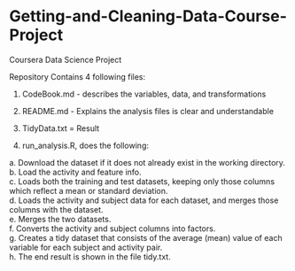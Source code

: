 # Getting-and-Cleaning-Data-Course-Project
Coursera Data Science Project

Repository Contains 4 following files:

1. CodeBook.md - describes the variables, data, and transformations
2. README.md - Explains the analysis files is clear and understandable
3. TidyData.txt = Result

3. run_analysis.R, does the following:

a. Download the dataset if it does not already exist in the working directory.<br />
b. Load the activity and feature info.<br />
c. Loads both the training and test datasets, keeping only those columns which reflect a mean or standard deviation.<br />
d. Loads the activity and subject data for each dataset, and merges those columns with the dataset.<br />
e. Merges the two datasets.<br />
f.  Converts the activity and subject columns into factors.<br />
g. Creates a tidy dataset that consists of the average (mean) value of each variable for each subject and activity pair.<br />
h. The end result is shown in the file tidy.txt.<br />
